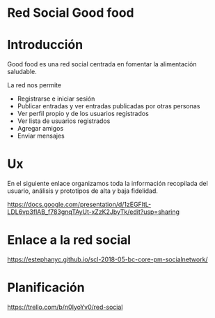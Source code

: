 # Red Social Good food

# Introducción 
Good food es una red social centrada en fomentar la alimentación saludable.

La red nos permite 

- Registrarse e iniciar sesión
- Publicar entradas y ver entradas publicadas por otras personas
- Ver perfil propio y de los usuarios registrados
- Ver lista de usuarios registrados
- Agregar amigos
- Enviar mensajes

# Ux
En el siguiente enlace organizamos toda la información recopilada del usuario, análisis y prototipos de alta y baja fidelidad.

https://docs.google.com/presentation/d/1zEGFltL-LDL6vp3flAB_f783gnqTAyUt-xZzK2JbyTk/edit?usp=sharing

# Enlace a la red social
https://estephanyc.github.io/scl-2018-05-bc-core-pm-socialnetwork/

# Planificación
https://trello.com/b/n0IyoYv0/red-social

